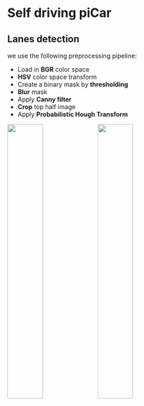 # Self driving piCar

## Lanes detection

we use the following preprocessing pipeline:
* Load in **BGR** color space
* **HSV** color space transform
* Create a binary mask by **thresholding**
* **Blur** mask
* Apply **Canny filter**
* **Crop** top half image 
* Apply **Probabilistic Hough Transform**

<img src="img/pipeline_lane.gif" width="40%">

<img src="img/pipeline_angle.gif" width="40%">
